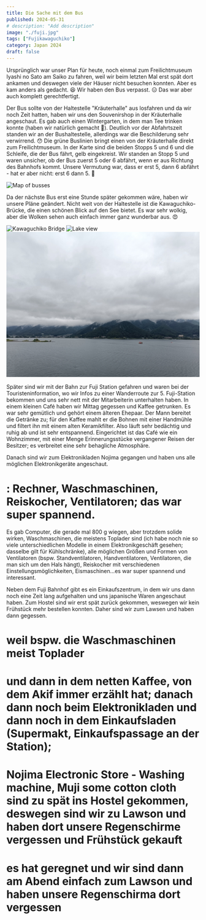 ```yaml
---
title: Die Sache mit dem Bus
published: 2024-05-31
# description: "Add description"
image: "./fuji.jpg"
tags: ["Fujikawaguchiko"]
category: Japan 2024
draft: false
---
```


Ursprünglich war unser Plan für heute, noch einmal zum Freilichtmuseum Iyashi no Sato am Saiko zu fahren, weil wir beim letzten Mal erst spät dort ankamen und deswegen viele der Häuser nicht besuchen konnten. Aber es kam anders als gedacht. 😆 Wir haben den Bus verpasst. 😑 Das war aber auch komplett gerechtfertigt. 

Der Bus sollte von der Haltestelle "Kräuterhalle" aus losfahren und da wir noch Zeit hatten, haben wir uns den Souvenirshop in der Kräuterhalle angeschaut. Es gab auch einen Wintergarten, in dem man Tee trinken konnte (haben wir natürlich gemacht 😬). Deutlich vor der Abfahrtszeit standen wir an der Bushaltestelle, allerdings war die Beschilderung sehr verwirrend. 😯 Die grüne Buslinien bringt einen von der Kräuterhalle direkt zum Freilichtmuseum. In der Karte sind die beiden Stopps 5 und 6 und die Schleife, die der Bus fährt, gelb eingekreist. Wir standen an Stopp 5 und waren unsicher, ob der Bus zuerst 5 oder 6 abfährt, wenn er aus Richtung des Bahnhofs kommt. Unsere Vermutung war, dass er erst 5, dann 6 abfährt - hat er aber nicht: erst 6 dann 5. 😬 

![Map of busses](./map.jpg)

Da der nächste Bus erst eine Stunde später gekommen wäre, haben wir unsere Pläne geändert.
Nicht weit von der Haltestelle ist die Kawaguchiko-Brücke, die einen schönen Blick auf den See bietet. Es war sehr wolkig, aber die Wolken sehen auch einfach immer ganz wunderbar aus. 😍

![Kawaguchiko Bridge](./bridge.jpg)
![Lake view](./lake-view.jpg)
![Clouds](./clouds.jpg)

Später sind wir mit der Bahn zur Fuji Station gefahren und waren bei der Touristeninformation, wo wir Infos zu einer Wanderroute zur 5. Fuji-Station bekommen und uns sehr nett mit der Mitarbeiterin unterhalten haben.
In einem kleinen Café haben wir Mittag gegessen und Kaffee getrunken. Es war sehr gemütlich und gehört einem älteren Ehepaar. Der Mann bereitet die Getränke zu; für den Kaffee mahlt er die Bohnen mit einer Handmühle und filtert ihn mit einem alten Keramikfilter. Also läuft sehr bedächtig und ruhig ab und ist sehr entspannend. Eingerichtet ist das Café wie ein Wohnzimmer, mit einer Menge Erinnerungsstücke vergangener Reisen der Besitzer; es verbreitet eine sehr behagliche Atmosphäre.

Danach sind wir zum Elektronikladen Nojima gegangen und haben uns alle möglichen Elektronikgeräte angeschaut.
# : Rechner, Waschmaschinen, Reiskocher, Ventilatoren; das war super spannend. 
Es gab Computer, die gerade mal 800 g wiegen, aber trotzdem solide wirken, Waschmaschinen, die meistens Toplader sind (ich habe noch nie so viele unterschiedlichen Modelle in einem Elektronikgeschäft gesehen; dasselbe gilt für Kühlschränke), alle möglichen Größen und Formen von Ventilatoren (bspw. Standventilatoren, Handventilatoren, Ventilatoren, die man sich um den Hals hängt), Reiskocher mit verschiedenen Einstellungsmöglichkeiten, Eismaschinen...es war super spannend und interessant.

Neben dem Fuji Bahnhof gibt es ein Einkaufszentrum, in dem wir uns dann noch eine Zeit lang aufgehalten und uns japanische Waren angeschaut haben. Zum Hostel sind wir erst spät zurück gekommen, weswegen wir kein Frühstück mehr bestellen konnten. Daher sind wir zum Lawsen und haben dann gegessen.

# weil bspw. die Waschmaschinen meist Toplader
# und dann in dem netten Kaffee, von dem Akif immer erzählt hat; danach dann noch beim Elektronikladen und dann noch in dem Einkaufsladen (Supermakt, Einkaufspassage an der Station); 
# Nojima Electronic Store - Washing machine, Muji some cotton cloth sind zu spät ins Hostel gekommen, deswegen sind wir zu Lawson und haben dort unsere Regenschirme vergessen und Frühstück gekauft
# es hat geregnet und wir sind dann am Abend einfach zum Lawson und haben unsere Regenschirma dort vergessen
